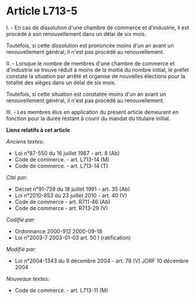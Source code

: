 # Article L713-5

I. - En cas de dissolution d'une chambre de commerce et d'industrie, il est procédé à son renouvellement dans un délai de six
mois.

Toutefois, si cette dissolution est prononcée moins d'un an avant un renouvellement général, il n'est pas procédé au
renouvellement.

II. - Lorsque le nombre de membres d'une chambre de commerce et d'industrie se trouve réduit à moins de la moitié du nombre
initial, le préfet constate la situation par arrêté et organise de nouvelles élections pour la totalité des sièges dans un
délai de six mois.

Toutefois, si cette situation est constatée moins d'un an avant un renouvellement général, il n'est pas procédé au
renouvellement.

III. - Les membres élus en application du présent article demeurent en fonction pour la durée restant à courir du mandat du
titulaire initial.

**Liens relatifs à cet article**

_Anciens textes_:

  - Loi n°87-550 du 16 juillet 1987 - art. 8 (Ab)
  - Code de commerce. - art. L713-14 (M)
  - Code de commerce. - art. L713-14 (T)

_Cité par_:

  - Décret n°91-739 du 18 juillet 1991 - art. 35 (Ab)
  - Loi n°2010-853 du 23 juillet 2010 - art. 40 (V)
  - Code de commerce - art. R711-46 (Ab)
  - Code de commerce - art. R713-29 (V)

_Codifié par_:

  - Ordonnance 2000-912 2000-09-18
  - Loi n°2003-7 2003-01-03 art. 50 I (ratification)

_Modifié par_:

  - Loi n°2004-1343 du 9 décembre 2004 - art. 78 (V) JORF 10 décembre 2004

_Nouveaux textes_:

  - Code de commerce. - art. L713-11 (M)
